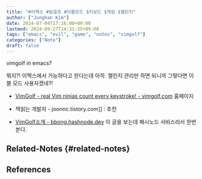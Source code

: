 ```yaml
---
title: "#이맥스 #빔골프 #이블모드 $키보드 $게임 $챌린지"
author: ["Junghan Kim"]
date: 2024-07-04T17:16:00+09:00
lastmod: 2024-09-27T14:31:35+09:00
tags: ["emacs", "evil", "game", "notes", "vimgolf"]
categories: ["Note"]
draft: false
---
```


vimgolf in emacs?

뭐지?! 이맥스에서 가능하다고 한다는데 아하. 챌린지 관리만 하면 되니까 그렇다면 이블 모드 사용자겠네?!

-   [VimGolf - real Vim ninjas count every keystroke! - vimgolf.com](https://www.vimgolf.com/) 홈페이지

-   책읽는 개발자 - joonnc.tistory.com]] : 추천
-   [VimGolf소개 - bbong.hashnode.dev](https://bbong.hashnode.dev/vimgolf) 이 글을 보는데 해시노드 서비스라서 한번 본다.


## Related-Notes {#related-notes}

## References

<style>.csl-entry{text-indent: -1.5em; margin-left: 1.5em;}</style><div class="csl-bib-body">
</div>
